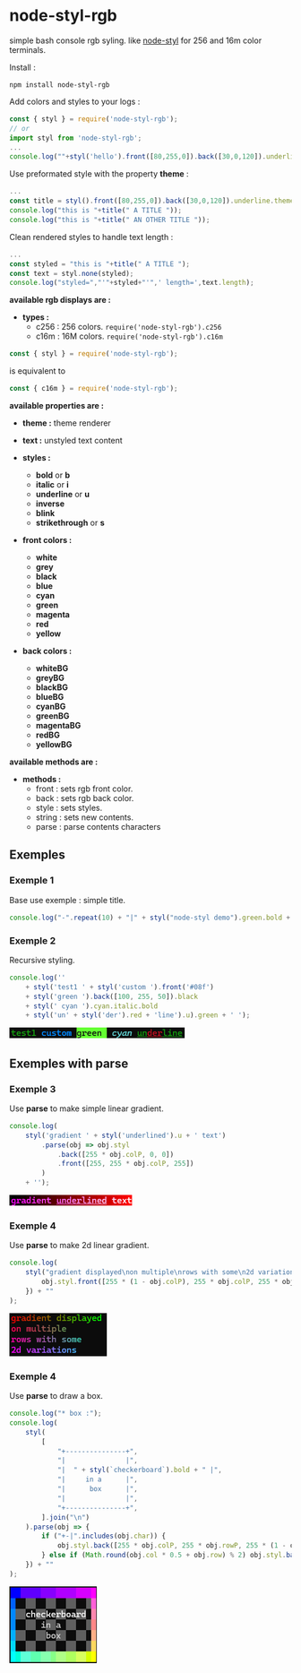 # node-styl-rgb
simple bash console rgb syling. like [node-styl](https://www.npmjs.com/package/node-styl)
 for 256 and 16m color terminals.

 Install :

 ```
 npm install node-styl-rgb
 ```


Add colors and styles to your logs :
```javascript
const { styl } = require('node-styl-rgb');
// or
import styl from 'node-styl-rgb';
...
console.log(""+styl('hello').front([80,255,0]).back([30,0,120]).underline);

```

 Use preformated style with the property **theme** :
```javascript
...
const title = styl().front([80,255,0]).back([30,0,120]).underline.theme;
console.log("this is "+title(" A TITLE "));
console.log("this is "+title(" AN OTHER TITLE "));
```

 Clean rendered styles to handle text length :
 ```javascript
 ...
 const styled = "this is "+title(" A TITLE ");
 const text = styl.none(styled);
 console.log("styled=","'"+styled+"'",' length=',text.length);
 ```
**available rgb displays are :**
* **types :**
	* c256 : 256 colors. ```require('node-styl-rgb').c256 ```
	* c16m : 16M colors. ```require('node-styl-rgb').c16m ```

```javascript
const { styl } = require('node-styl-rgb');
```
is equivalent to
```javascript
const { c16m } = require('node-styl-rgb');
```

**available properties are :**

* **theme :** theme renderer

* **text :** unstyled text content

* **styles :**
	* **bold** or **b**
	* **italic** or **i**
	* **underline** or **u**
	* **inverse**
	* **blink**
	* **strikethrough** or **s**

* **front colors :**
	* **white**
	* **grey**
	* **black**
	* **blue**
	* **cyan**
	* **green**
	* **magenta**
	* **red**
	* **yellow**

* **back colors :**
	* **whiteBG**
	* **greyBG**
	* **blackBG**
	* **blueBG**
	* **cyanBG**
	* **greenBG**
	* **magentaBG**
	* **redBG**
	* **yellowBG**

**available methods are :**

* **methods :**
	* front : sets rgb front color.
	* back : sets rgb back color.
	* style : sets styles.
	* string : sets new contents.
	* parse : parse contents characters
	
## Exemples

### Exemple 1
Base use exemple : simple title.
```javascript
console.log("-".repeat(10) + "|" + styl("node-styl demo").green.bold + "|" + "-".repeat(10));
```

### Exemple 2
Recursive styling.
```javascript
console.log('' 
    + styl('test1 ' + styl('custom ').front('#08f')
    + styl('green ').back([100, 255, 50]).black
    + styl(' cyan ').cyan.italic.bold
    + styl('un' + styl('der').red + 'line').u).green + ' ');
```
![image info](./imgs/exemple0.png)


## Exemples with **parse**

### Exemple 3
Use **parse** to make simple linear gradient.
```javascript
console.log(
    styl('gradient ' + styl('underlined').u + ' text')
        .parse(obj => obj.styl
            .back([255 * obj.colP, 0, 0])
            .front([255, 255 * obj.colP, 255])
        )
    + '');
```

![image info](./imgs/exemple1.png)


### Exemple 4
Use **parse** to make 2d linear gradient.
```javascript
console.log(
    styl("gradient displayed\non multiple\nrows with some\n2d variations").parse(obj => {
        obj.styl.front([255 * (1 - obj.colP), 255 * obj.colP, 255 * obj.rowP]);
    }) + ""
);
```
![image info](./imgs/exemple2.png)


### Exemple 4
Use **parse** to draw a box.
```javascript
console.log("* box :");
console.log(
    styl(
        [
            "+---------------+",
            "|               |",
            "|  " + styl(`checkerboard`).bold + " |",
            "|     in a      |",
            "|      box      |",
            "|               |",
            "+---------------+",
        ].join("\n")
    ).parse(obj => {
        if ("+-|".includes(obj.char)) {
            obj.styl.back([255 * obj.colP, 255 * obj.rowP, 255 * (1 - obj.colP * obj.rowP)]).hidden;
        } else if (Math.round(obj.col * 0.5 + obj.row) % 2) obj.styl.back("#444");
    }) + ""
);
```
![image info](./imgs/exemple3.png)